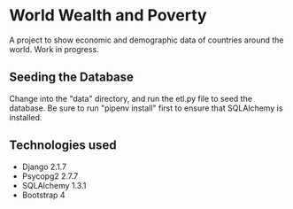 # World Wealth and Poverty

A project to show economic and demographic data of countries around the world. Work in progress.

## Seeding the Database 

Change into the "data" directory, and run the etl.py file to seed the database. Be sure to run "pipenv install"
first to ensure that SQLAlchemy is installed. 

## Technologies used

* Django 2.1.7
* Psycopg2 2.7.7
* SQLAlchemy 1.3.1
* Bootstrap 4